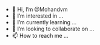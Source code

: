 - 👋 Hi, I’m @Mohandvm
- 👀 I’m interested in ...
- 🌱 I’m currently learning ...
- 💞️ I’m looking to collaborate on ...
- 📫 How to reach me ...

<!---
Mohandvm/Mohandvm is a ✨ special ✨ repository because its `README.md` (this file) appears on your GitHub profile.
You can click the Preview link to take a look at your changes.
--->
